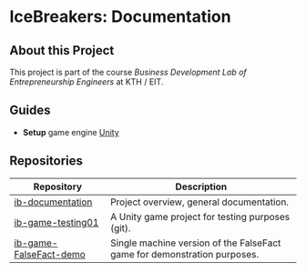 # IceBreakers: Documentation

## About this Project

This project is part of the course *Business Development Lab of Entrepreneurship Engineers* at KTH / EIT.

## Guides

* **Setup** game engine [Unity](./setup_unity.md)

## Repositories

| Repository                | Description                                                                  |
| ------------------------- | ---------------------------------------------------------------------------- |
| [ib-documentation]        | Project overview, general documentation.                                     |
| [ib-game-testing01]       | A Unity game project for testing purposes (git).                             |
| [ib-game-FalseFact-demo]  | Single machine version of the FalseFact game for demonstration purposes.     |

[ib-documentation]: https://github.com/IceBreakers2021/ib-documentation
[ib-game-testing01]: https://github.com/IceBreakers2021/ib-game-testing01
[ib-game-FalseFact-demo]: https://github.com/IceBreakers2021/ib-game-FalseFact-demo
